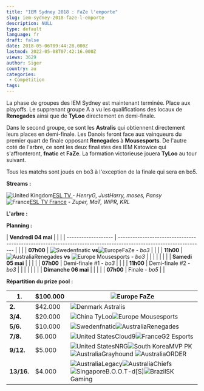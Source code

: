 ```yaml
---
title: "IEM Sydney 2018 : FaZe l'emporte"
slug: iem-sydney-2018-faze-l-emporte
description: NULL
type: default
language: fr
draft: false
date: 2018-05-06T09:44:28.000Z
lastmod: 2022-05-08T07:42:16.000Z
views: 3629
author: Siger
country: au
categories:
 - Compétition
tags:
---
```

La phase de groupes des IEM Sydney est maintenant terminée. Place aux playoffs. Le supprenant groupe A a vu les qualifications des locaux de **Renegades** ainsi que de **TyLoo** directement en demi-finale.  
  
Dans le second groupe, ce sont les **Astralis** qui obtiennent directement leurs places en demi-finale. Les Danois feront face aux vainqueurs du premier quart de finale opposant **Renegades** à **Mousesports**. De l'autre coté de l'arbre, ce sont les deux finalistes des IEM Katowice qui s'affronteront, **fnatic** et **FaZe**. La formation victorieuse jouera **TyLoo** au tour suivant.  
  
Tous les matchs sont joués en bo3 à l'exception de la finale qui sera en bo5.

**Streams :** 

![United Kingdom](/images/countries/gb.svg)⁠[ESL TV ](https://www.twitch.tv/esl%5Fcsgo)\- _HenryG, JustHarry, moses, Pansy_  
![France](/images/countries/fr.svg)⁠[ESL TV France](https://www.twitch.tv/esl%5Fcsgo%5Ffr) \- _Zuper, MaT, WiPR, KRL_

**L'arbre :**

**Planning :**

| **Vendredi 04 mai** |                                                                                                                   |  |
| ------------------- | ----------------------------------------------------------------------------------------------------------------- |  |
| | **07h00**         | ![Sweden](/images/countries/se.svg)⁠fnatic **vs**![Europe](/images/countries/eu.svg)⁠FaZe - _bo3_                 |  |
| | **11h00**         | ![Australia](/images/countries/au.svg)⁠Renegades **vs** ![Europe](/images/countries/eu.svg)⁠ ⁠Mousesports - _bo3_ |  |
| |                   |                                                                                                                   |  |
| **Samedi 05 mai**   |                                                                                                                   |  |
| | **07h00**         | Demi-finale #1 - _bo3_                                                                                            |  |
| | **11h00**         | Demi-finale #2 - _bo3_                                                                                            |  |
| |                   |                                                                                                                   |  |
| **Dimanche 06 mai** |                                                                                                                   |  |
| | **07h00**         | Finale - _bo5_                                                                                                    |  |

  
**Répartition du prize pool :**

| **1.**     | $100.000 | ![Europe](/images/countries/eu.svg)⁠ FaZe                                                                                                                                                    |
| ---------- | -------- | -------------------------------------------------------------------------------------------------------------------------------------------------------------------------------------------- |
| **2.**     | $42.000  | ![Denmark](/images/countries/dk.svg)⁠ Astralis                                                                                                                                               |
| **3/4.**   | $20.000  | ![China](/images/countries/cn.svg)⁠ TyLoo![Europe](/images/countries/eu.svg)⁠ Mousesports                                                                                                    |
| **5/6.**   | $10.000  | ![Sweden](/images/countries/se.svg)⁠fnatic![Australia](/images/countries/au.svg)⁠Renegades                                                                                                   |
| **7/8.**   | $6.000   | ![United States](/images/countries/us.svg)⁠Cloud9![France](/images/countries/fr.svg)⁠G2 Esports                                                                                              |
| **9/12.**  | $5.000   | ![United States](/images/countries/us.svg)⁠NRG![South Korea](/images/countries/kr.svg)⁠MVP PK![Australia](/images/countries/au.svg)⁠Grayhound ![Australia](/images/countries/au.svg)⁠ORDER   |
| **13/16.** | $4.000   | ![Australia](/images/countries/au.svg)⁠Legacy![Australia](/images/countries/au.svg)⁠Chiefs![Singapore](/images/countries/sg.svg)⁠B.O.O.T-d\[S\]![Brazil](/images/countries/br.svg)⁠SK Gaming |
  
  
